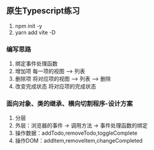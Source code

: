 ## 原生Typescript练习
1. npm init -y
2. yarn add vite -D
### 编写思路
1. 绑定事件处理函数
  1. 增加项
    每一项的视图 --> 列表
  2. 删除项
    将对应项的视图 --> 列表 --> 删除
  3. 改变完成状态
    将对应项的完成状态
### 面向对象、类的继承、横向切割程序-设计方案
1. 分层
  1. 外层：浏览器的事件 -> 调用方法 -> 事件处理函数的绑定
  2. 操作数据：addTodo,removeTodo,toggleComplete
  3. 操作DOM：addItem,removeItem,changeCompleted
